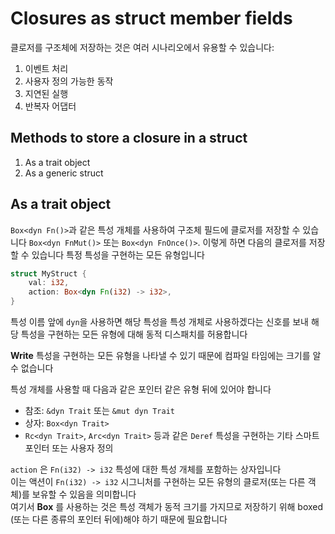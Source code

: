 # Closures as struct member fields

클로저를 구조체에 저장하는 것은 여러 시나리오에서 유용할 수 있습니다:

1. 이벤트 처리
2. 사용자 정의 가능한 동작
3. 지연된 실행
4. 반복자 어댑터

## Methods to store a closure in a struct

1. As a trait object
2. As a generic struct

## As a trait object

`Box<dyn Fn()>`과 같은 특성 개체를 사용하여 구조체 필드에 클로저를 저장할 수 있습니다
`Box<dyn FnMut()>` 또는 `Box<dyn FnOnce()>`. 이렇게 하면 다음의 클로저를 저장할 수 있습니다
특정 특성을 구현하는 모든 유형입니다


```rust
struct MyStruct {
    val: i32,
    action: Box<dyn Fn(i32) -> i32>,
}
```

특성 이름 앞에 `dyn`을 사용하면 해당 특성을 특성 개체로 사용하겠다는 신호를 보내 해당 특성을 구현하는 모든 유형에 대해 동적 디스패치를 허용합니다

**Write** 특성을 구현하는 모든 유형을 나타낼 수 있기 때문에 컴파일 타임에는 크기를 알 수 없습니다

특성 개체를 사용할 때 다음과 같은 포인터 같은 유형 뒤에 있어야 합니다
- 참조: `&dyn Trait` 또는 `&mut dyn Trait`
- 상자: `Box<dyn Trait>`
- `Rc<dyn Trait>`, `Arc<dyn Trait>` 등과 같은 `Deref` 특성을 구현하는 기타 스마트 포인터 또는 사용자 정의 


`action` 은 `Fn(i32) -> i32` 특성에 대한 특성 개체를 포함하는 상자입니다  
이는 액션이 `Fn(i32) -> i32` 시그니처를 구현하는 모든 유형의 클로저(또는 다른 객체)를 보유할 수 있음을 의미합니다  
여기서 **Box** 를 사용하는 것은 특성 객체가 동적 크기를 가지므로 저장하기 위해 boxed (또는 다른 종류의 포인터 뒤에)해야 하기 때문에 필요합니다
